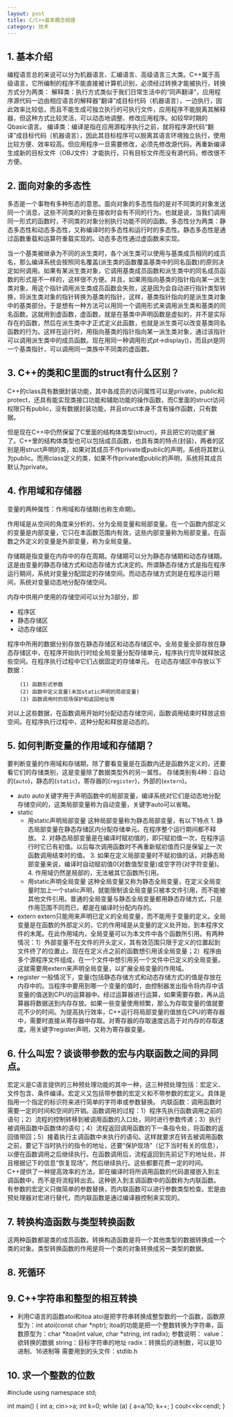 ```yaml
---
layout: post
title: C/C++基本概念梳理
category: 技术
---
```

## 1. 基本介绍
编程语言总的来说可以分为机器语言、汇编语言、高级语言三大类。C++属于高级语言，它所编制的程序不能直接被计算机识别，必须经过转换才能被执行，转换方式分为两类：
解释类：执行方式类似于我们日常生活中的“同声翻译”，应用程序源代码一边由相应语言的解释器“翻译”成目标代码（机器语言），一边执行，因此效率比较低，而且不能生成可独立执行的可执行文件，应用程序不能脱离其解释器，但这种方式比较灵活，可以动态地调整、修改应用程序。如较早时期的Qbasic语言。
编译类：编译是指在应用源程序执行之前，就将程序源代码“翻译”成目标代码（机器语言），因此其目标程序可以脱离其语言环境独立执行，使用比较方便、效率较高。但应用程序一旦需要修改，必须先修改源代码，再重新编译生成新的目标文件（OBJ文件）才能执行，只有目标文件而没有源代码，修改很不方便。

## 2. 面向对象的多态性
多态是一个事物有多种形态的意思。面向对象的多态性指的是对不同类的对象发送同一个消息，这些不同类的对象在接收时会有不同的行为。也就是说，当我们调用同一形式的函数时，不同类的对象分别执行功能不同的函数。多态性分为两类：静态多态性和动态多态性，又称编译时的多态性和运行时的多态性。静态多态性是通过函数重载和运算符重载实现的。动态多态性通过虚函数来实现。

当一个基类被继承为不同的派生类时，各个派生类可以使用与基类成员相同的成员名，那么编译系统会按照同名覆盖(派生类的函数覆盖基类中的同名函数)的原则决定如何调用。如果有某派生类对象，它调用基类成员函数和派生类中的同名成员函数的形式是不一样的，这样很不方便。并且，如果用指向基类的指针指向某一派生类对象，用这个指针调用派生类成员函数会失败，这是因为会自动进行指针类型转换，将派生类对象的指针转换为基类的指针，这样，基类指针指向的是派生类对象中的基类部分。于是想有一种方法可以用同一个调用形式来调用派生类和基类的同名函数。这就用到虚函数，虚函数，就是在基类中声明函数是虚拟的，并不是实际存在的函数，然后在派生类中才正式定义此函数，也就是派生类可以改变基类同名函数的行为。这样在运行时，用指向基类的指针指向某一派生类对象，通过该指针可以调用派生类中的成员函数。现在用同一种调用形式pt->display()，而且pt是同一个基类指针，可以调用同一类族中不同类的虚函数。

## 3. C++的类和C里面的struct有什么区别？
C++的class具有数据封装功能，其中各成员的访问属性可以是private，public和protect，还具有能实现类接口功能和辅助功能的操作函数，而C里面的struct访问权限只有public，没有数据封装功能，并且struct本身不含有操作函数，只有数据。

但是现在C++中仍然保留了C里面的结构体类型(struct)，并且把它的功能扩展了。C++里的结构体类型也可以包括成员函数，也具有类的特点(封装)，两者的区别是用struct声明的类，如果对其成员不作private或public的声明，系统将其默认为public。而用class定义的类，如果不作private或public的声明，系统将其成员默认为private。

## 4. 作用域和存储器
变量的两种属性：作用域和存储期(也称生命期)。

作用域是从空间的角度来分析的，分为全局变量和局部变量。在一个函数内部定义的变量是内部变量，它只在本函数范围内有效，这些内部变量称为局部变量。在函数之外定义的变量是外部变量，称为全局变量。

存储期是指变量在内存中的存在周期。存储期可以分为静态存储期和动态存储期。这是由变量的静态存储方式和动态存储方式决定的。所谓静态存储方式是指在程序运行期间，系统对变量分配固定的存储空间。而动态存储方式则是在程序运行期间，系统对变量动态地分配存储空间。

内存中供用户使用的存储空间可以分为3部分，即

* 程序区
* 静态存储区
* 动态存储区

程序中所用的数据分别存放在静态存储区和动态存储区中。全局变量全部存放在静态存储区中，在程序开始执行时给全局变量分配存储单元，程序执行完毕就释放这些空间。在程序执行过程中它们占据固定的存储单元。
在动态存储区中存放以下数据：

		(1) 函数形式参数
		(2) 函数中定义变量(未加static声明的局部变量)
		(3) 函数调用时的现场保护和返回地址等

对以上这些数据，在函数调用开始时分配动态存储空间，函数调用结束时释放这些空间。在程序执行过程中，这种分配和释放是动态的。

## 5. 如何判断变量的作用域和存储期？
要判断变量的作用域和存储期，除了要看变量是在函数内还是函数外定义的，还要看它们的存储类别，这是变量除了数据类型外的另一属性。
存储类别有4种：自动的(`auto`)，静态的(`static`)，寄存器的(`register`)，外部的(`extern`)。

* auto
	auto关键字用于声明函数中的局部变量，编译系统对它们是动态地分配存储空间的，这类局部变量称为自动变量，关键字auto可以省略。
* static
	* 用static声明局部变量
		这种局部变量称为静态局部变量，有以下特点
			1. 静态局部变量在静态存储区内分配存储单元。在程序整个运行期间都不释放。
			2. 对静态局部变量是在编译时赋初值的，即只赋初值一次，在程序运行时它已有初值。以后每次调用函数时不再重新赋初值而只是保留上一次函数调用结束时的值。
			3. 如果在定义局部变量时不赋初值的话，对静态局部变量来说，编译时自动赋初值0(对数值型变量)或空字符(对字符变量)。
			4. 作用域仍然是局部的，无法被其它函数所引用。	
	* 用static声明全局变量
		这种全局变量又称为静态全局变量，在定义全局变量时加上一个static声明，就能限制该全局变量只被本文件引用，而不能被其他文件引用。普通的全局变量与静态全局变量都用静态存储方式，只是作用范围不同而已，都是在编译时分配内存的。
* extern
	extern只能用来声明已定义的全局变量，而不能用于变量的定义。全局变量是在函数的外部定义的，它的作用域是从变量的定义处开始，到本程序文件的末尾。在此作用域内，全局变量可以为本文件中各个函数所引用。有两种情况：1）外部变量不在文件的开头定义，其有效范围只限于定义的位置起到文件终了的位置止。现在在定义点之前的函数想引用该全局变量；2）程序由多个源程序文件组成，在一个文件中想引用另一个文件中已定义的全局变量。这就需要用extern来声明全局变量，以扩展全局变量的作用域。
* register
	一般情况下，变量(包括静态存储方式和动态存储方式)的值是存放在内存中的。当程序中要用到哪一个变量的值时，由控制器发出指令将内存中该变量的值送到CPU的运算器中。经过运算器进行运算，如果需要存数，再从运算器将数据送到内存存放。如果一些变量使用频繁，那么为存取变量的值就要花不少的时间。为提高执行效率，C++运行将局部变量的值放在CPU的寄存器中，需要时直接从寄存器中存取。对寄存器的存取速度远高于对内存的存取速度。用关键字register声明，又称为寄存器变量。

## 6. 什么叫宏？谈谈带参数的宏与内联函数之间的异同点。
宏定义是C语言提供的三种预处理功能的其中一种，这三种预处理包括：宏定义、文件包含、条件编译。宏定义又包括带参数的宏定义和不带参数的宏定义。具体是指用一个指定的标识符来进行简单的字符串或参数替换。
内联函数：调用函数时需要一定的时间和空间的开销。函数调用的过程：1）程序先执行函数调用之前的语句；2）流程的控制转移到被调用函数的入口处，同时进行参数传递；3）执行被调用函数中函数体的语句；4）流程返回调用函数的下一条指令处，将函数的返回值带回；5）接着执行主调函数中未执行的语句。这样就要求在转去被调用函数之前，要记下当时执行的指令的地址，还要“保护现场”（记下当时有关的信息），以便在函数调用之后继续执行。在函数调用后，流程返回到先前记下的地址处，并且根据记下的信息“恢复现场”，然后继续执行。这些都要花费一定的时间。
C++提供了一种提高效率的方法，即在编译时将所调用函数的代码直接嵌入到主调函数中，而不是将流程转出去。这种嵌入到主调函数中的函数称为内联函数。
有参数的宏定义只做简单的参数替换，而内联函数可以进行参数类型检查。宏是由预处理器对宏进行替代，而内联函数是通过编译器控制来实现的。

## 7. 转换构造函数与类型转换函数
这两种函数都是类的成员函数。转换构造函数是将一个其他类型的数据转换成一个类的对象。类型转换函数的作用是将一个类的对象转换成另一类型的数据。

## 8. 死循环

## 9. C++字符串和整型的相互转换

* 利用C语言的函数atoi和itoa
atoi是把字符串转换成整型数的一个函数，函数原型为：int atoi(const char *nptr);
itoa的功能是把一个整数转换为字符串，函数原型为：char *itoa(int value, char *string, int radix);
参数说明：
value：欲转换的数据
string：目标字符串的地址
radix：转换后的进制数，可以是10进制、16进制等
需要用到的头文件：stdlib.h

## 10. 求一个整数的位数
#include <iostream>
using namespace std;

int main()
{
    int a;
    cin>>a;
    int k=0;
    while (a) {
        a=a/10;
        k++;
    }
    cout<<k<<endl;
}

